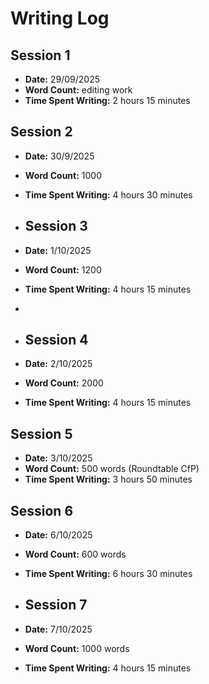 # Writing Log

## Session 1
- **Date:** 29/09/2025
- **Word Count:** editing work
- **Time Spent Writing:** 2 hours 15 minutes

## Session 2
- **Date:** 30/9/2025
- **Word Count:** 1000
- **Time Spent Writing:** 4 hours 30 minutes

- ## Session 3
- **Date:** 1/10/2025 
- **Word Count:** 1200
- **Time Spent Writing:** 4 hours 15 minutes
-
- ## Session 4
- **Date:** 2/10/2025 
- **Word Count:** 2000
- **Time Spent Writing:** 4 hours 15 minutes

## Session 5
- **Date:** 3/10/2025
- **Word Count:** 500 words (Roundtable CfP)
- **Time Spent Writing:** 3 hours 50 minutes

## Session 6
- **Date:** 6/10/2025 
- **Word Count:** 600 words
- **Time Spent Writing:** 6 hours 30 minutes

- ## Session 7
- **Date:** 7/10/2025 
- **Word Count:** 1000 words
- **Time Spent Writing:** 4 hours 15 minutes






